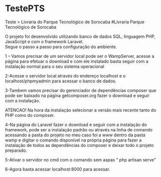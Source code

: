 # TestePTS   

Teste > Livraria do Parque Tecnológico de Sorocaba 
#Livraria Parque Tecnológico de Sorocaba   

O projeto foi desenvolvido utilizando banco de dados SQL, linguagem PHP, JavaScript e com o framework Laravel.  
Segue o passo a passo para configuração do ambiente.   

1 – Vamos precisar de um servidor local pode ser o WampServer, acesse a página para efetuar o download e com ele instalado basta seguir com a instalação normal para o seu sistema operacional   

2-Acesse o servidor local através do endereço localhost e o localhost/phpmyadmin para acessar o banco de dados. 

3-Tambem vamos precisar do gerenciador de dependências composer que pode ser baixado na página getcomposer.org fazer o download e seguir com a instalação.   

ATENCAO! Na hora da instalação selecionar a versão mais recente tanto do PHP como do composer.   

4-Na página do Laravel fazer o download e seguir com a instalação do framework, pode ser a instalação padrão ou através na linha de comando acessando a pasta do projeto no meu caso foi a www dentro da pasta wamp e digitar o comando disponível na própria página para fazer a instalação de todos as dependências do composer e deixar todo o projeto preparado. 

5-Ativar o servidor no cmd com o comando sem aspas “ php artisan serve” 
 
6-Agora basta acessar localhost:8000 para acessar. 

